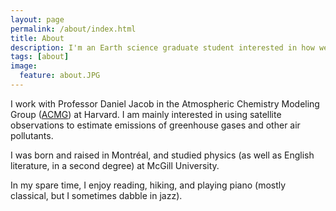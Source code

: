 ```yaml
---
layout: page
permalink: /about/index.html
title: About
description: I'm an Earth science graduate student interested in how we can use satellites to probe planetary atmospheres.
tags: [about]
image:
  feature: about.JPG
---
```


I work with Professor Daniel Jacob in the Atmospheric Chemistry Modeling Group ([ACMG](http://acmg.seas.harvard.edu/)) at Harvard. I am mainly interested in using satellite observations to estimate emissions of greenhouse gases and other air pollutants.

I was born and raised in Montr&#233;al, and studied physics (as well as English literature, in a second degree) at McGill University. 

In my spare time, I enjoy reading, hiking, and playing piano (mostly classical, but I sometimes dabble in jazz).
